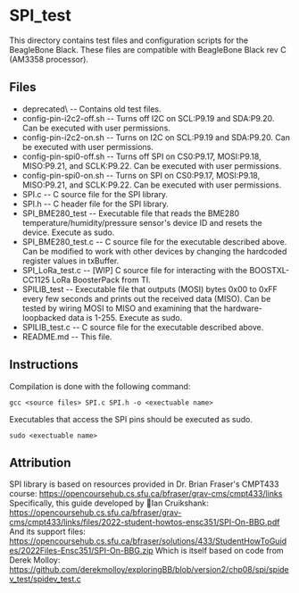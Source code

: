 # SPI_test

This directory contains test files and configuration scripts for the BeagleBone Black. These files are compatible with BeagleBone Black rev C (AM3358 processor).

## Files
- deprecated\ -- Contains old test files.
- config-pin-i2c2-off.sh -- Turns off I2C on SCL:P9.19 and SDA:P9.20. Can be executed with user permissions.
- config-pin-i2c2-on.sh -- Turns on I2C on SCL:P9.19 and SDA:P9.20. Can be executed with user permissions.
- config-pin-spi0-off.sh -- Turns off SPI on CS0:P9.17, MOSI:P9.18, MISO:P9.21, and SCLK:P9.22. Can be executed with user permissions.
- config-pin-spi0-on.sh -- Turns on SPI on CS0:P9.17, MOSI:P9.18, MISO:P9.21, and SCLK:P9.22. Can be executed with user permissions.
- SPI.c -- C source file for the SPI library.
- SPI.h -- C header file for the SPI library.
- SPI_BME280_test -- Executable file that reads the BME280 temperature/humidity/pressure sensor's device ID and resets the device. Execute as sudo.
- SPI_BME280_test.c -- C source file for the executable described above. Can be modified to work with other devices by changing the hardcoded register values in txBuffer.
- SPI_LoRa_test.c -- [WIP] C source file for interacting with the BOOSTXL-CC1125 LoRa BoosterPack from TI.
- SPILIB_test -- Executable file that outputs (MOSI) bytes 0x00 to 0xFF every few seconds and prints out the received data (MISO). Can be tested by wiring MOSI to MISO and examining that the hardware-loopbacked data is 1-255. Execute as sudo.
- SPILIB_test.c -- C source file for the executable described above.
- README.md -- This file.

## Instructions
Compilation is done with the following command:
```
gcc <source files> SPI.c SPI.h -o <exectuable name>
```
Executables that access the SPI pins should be executed as sudo.
```
sudo <exectuable name>
```

## Attribution
SPI library is based on resources provided in Dr. Brian Fraser's CMPT433 course: https://opencoursehub.cs.sfu.ca/bfraser/grav-cms/cmpt433/links
Specifically, this guide developed by Ian Cruikshank: https://opencoursehub.cs.sfu.ca/bfraser/grav-cms/cmpt433/links/files/2022-student-howtos-ensc351/SPI-On-BBG.pdf
And its support files: https://opencoursehub.cs.sfu.ca/bfraser/solutions/433/StudentHowToGuides/2022Files-Ensc351/SPI-On-BBG.zip
Which is itself based on code from Derek Molloy: https://github.com/derekmolloy/exploringBB/blob/version2/chp08/spi/spidev_test/spidev_test.c
